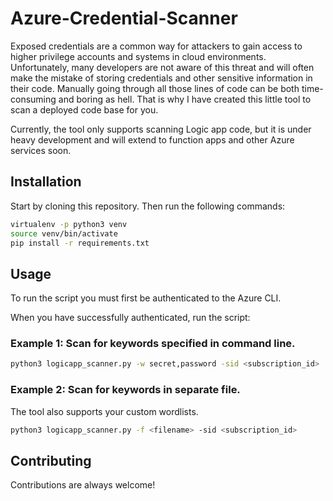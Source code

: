 # Azure-Credential-Scanner
Exposed credentials are a common way for attackers to gain access to higher privilege accounts and systems in cloud environments. Unfortunately, many developers are not aware of this threat and will often make the mistake of storing credentials and other sensitive information in their code. Manually going through all those lines of code can be both time-consuming and boring as hell. That is why I have created this little tool to scan a deployed code base for you. 

Currently, the tool only supports scanning Logic app code, but it is under heavy development and will extend to function apps and other Azure services soon. 

## Installation

Start by cloning this repository. Then run the following commands:
```bash
virtualenv -p python3 venv
source venv/bin/activate
pip install -r requirements.txt
```

## Usage
To run the script you must first be authenticated to the Azure CLI.

When you have successfully authenticated, run the script:
### Example 1: Scan for keywords specified in command line.
```bash
python3 logicapp_scanner.py -w secret,password -sid <subscription_id>
```

### Example 2: Scan for keywords in separate file.
The tool also supports your custom wordlists.
```bash
python3 logicapp_scanner.py -f <filename> -sid <subscription_id>
```


## Contributing

Contributions are always welcome! 
